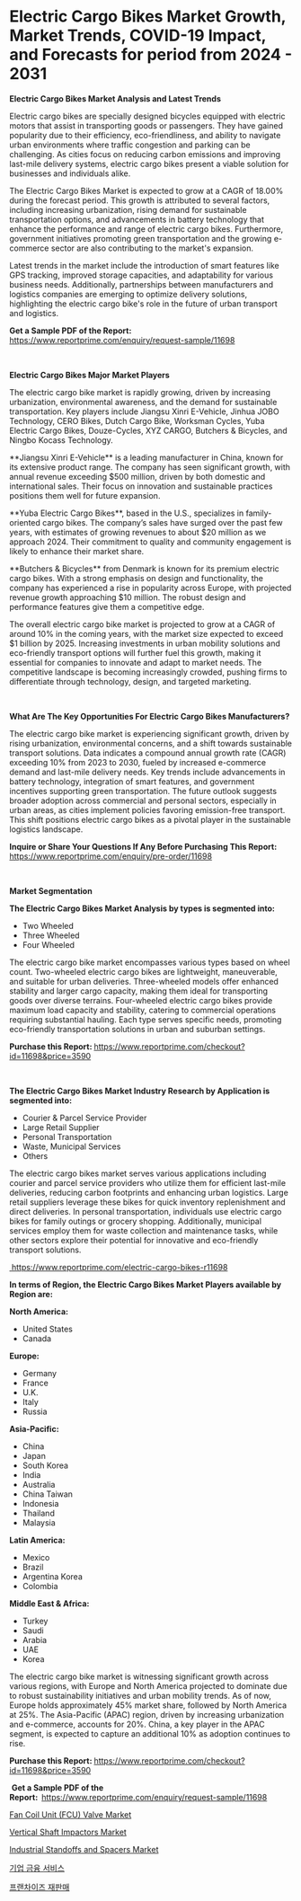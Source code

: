 <p><h1>Electric Cargo Bikes Market Growth, Market Trends, COVID-19 Impact, and Forecasts for period from 2024 - 2031</h1></p><p><strong>Electric Cargo Bikes Market Analysis and Latest Trends</strong></p>
<p><p>Electric cargo bikes are specially designed bicycles equipped with electric motors that assist in transporting goods or passengers. They have gained popularity due to their efficiency, eco-friendliness, and ability to navigate urban environments where traffic congestion and parking can be challenging. As cities focus on reducing carbon emissions and improving last-mile delivery systems, electric cargo bikes present a viable solution for businesses and individuals alike.</p><p>The Electric Cargo Bikes Market is expected to grow at a CAGR of 18.00% during the forecast period. This growth is attributed to several factors, including increasing urbanization, rising demand for sustainable transportation options, and advancements in battery technology that enhance the performance and range of electric cargo bikes. Furthermore, government initiatives promoting green transportation and the growing e-commerce sector are also contributing to the market's expansion. </p><p>Latest trends in the market include the introduction of smart features like GPS tracking, improved storage capacities, and adaptability for various business needs. Additionally, partnerships between manufacturers and logistics companies are emerging to optimize delivery solutions, highlighting the electric cargo bike's role in the future of urban transport and logistics.</p></p>
<p><strong>Get a Sample PDF of the Report:&nbsp;</strong> <a href="https://www.reportprime.com/enquiry/request-sample/11698">https://www.reportprime.com/enquiry/request-sample/11698</a></p>
<p>&nbsp;</p>
<p><strong>Electric Cargo Bikes Major Market Players</strong></p>
<p><p>The electric cargo bike market is rapidly growing, driven by increasing urbanization, environmental awareness, and the demand for sustainable transportation. Key players include Jiangsu Xinri E-Vehicle, Jinhua JOBO Technology, CERO Bikes, Dutch Cargo Bike, Worksman Cycles, Yuba Electric Cargo Bikes, Douze-Cycles, XYZ CARGO, Butchers & Bicycles, and Ningbo Kocass Technology.</p><p>**Jiangsu Xinri E-Vehicle** is a leading manufacturer in China, known for its extensive product range. The company has seen significant growth, with annual revenue exceeding $500 million, driven by both domestic and international sales. Their focus on innovation and sustainable practices positions them well for future expansion.</p><p>**Yuba Electric Cargo Bikes**, based in the U.S., specializes in family-oriented cargo bikes. The company’s sales have surged over the past few years, with estimates of growing revenues to about $20 million as we approach 2024. Their commitment to quality and community engagement is likely to enhance their market share.</p><p>**Butchers & Bicycles** from Denmark is known for its premium electric cargo bikes. With a strong emphasis on design and functionality, the company has experienced a rise in popularity across Europe, with projected revenue growth approaching $10 million. The robust design and performance features give them a competitive edge.</p><p>The overall electric cargo bike market is projected to grow at a CAGR of around 10% in the coming years, with the market size expected to exceed $1 billion by 2025. Increasing investments in urban mobility solutions and eco-friendly transport options will further fuel this growth, making it essential for companies to innovate and adapt to market needs. The competitive landscape is becoming increasingly crowded, pushing firms to differentiate through technology, design, and targeted marketing.</p></p>
<p>&nbsp;</p>
<p><strong>What Are The Key Opportunities For Electric Cargo Bikes Manufacturers?</strong></p>
<p><p>The electric cargo bike market is experiencing significant growth, driven by rising urbanization, environmental concerns, and a shift towards sustainable transport solutions. Data indicates a compound annual growth rate (CAGR) exceeding 10% from 2023 to 2030, fueled by increased e-commerce demand and last-mile delivery needs. Key trends include advancements in battery technology, integration of smart features, and government incentives supporting green transportation. The future outlook suggests broader adoption across commercial and personal sectors, especially in urban areas, as cities implement policies favoring emission-free transport. This shift positions electric cargo bikes as a pivotal player in the sustainable logistics landscape.</p></p>
<p><strong>Inquire or Share Your Questions If Any Before Purchasing This Report:</strong> <a href="https://www.reportprime.com/enquiry/pre-order/11698">https://www.reportprime.com/enquiry/pre-order/11698</a></p>
<p>&nbsp;</p>
<p><strong>Market Segmentation</strong></p>
<p><strong>The Electric Cargo Bikes Market Analysis by types is segmented into:</strong></p>
<p><ul><li>Two Wheeled</li><li>Three Wheeled</li><li>Four Wheeled</li></ul></p>
<p><p>The electric cargo bike market encompasses various types based on wheel count. Two-wheeled electric cargo bikes are lightweight, maneuverable, and suitable for urban deliveries. Three-wheeled models offer enhanced stability and larger cargo capacity, making them ideal for transporting goods over diverse terrains. Four-wheeled electric cargo bikes provide maximum load capacity and stability, catering to commercial operations requiring substantial hauling. Each type serves specific needs, promoting eco-friendly transportation solutions in urban and suburban settings.</p></p>
<p><strong>Purchase this Report:&nbsp;</strong><a href="https://www.reportprime.com/checkout?id=11698&price=3590">https://www.reportprime.com/checkout?id=11698&price=3590</a></p>
<p>&nbsp;</p>
<p><strong>The Electric Cargo Bikes Market Industry Research by Application is segmented into:</strong></p>
<p><ul><li>Courier & Parcel Service Provider</li><li>Large Retail Supplier</li><li>Personal Transportation</li><li>Waste, Municipal Services</li><li>Others</li></ul></p>
<p><p>The electric cargo bikes market serves various applications including courier and parcel service providers who utilize them for efficient last-mile deliveries, reducing carbon footprints and enhancing urban logistics. Large retail suppliers leverage these bikes for quick inventory replenishment and direct deliveries. In personal transportation, individuals use electric cargo bikes for family outings or grocery shopping. Additionally, municipal services employ them for waste collection and maintenance tasks, while other sectors explore their potential for innovative and eco-friendly transport solutions.</p></p>
<p><a href="https://www.reportprime.com/electric-cargo-bikes-r11698">&nbsp;https://www.reportprime.com/electric-cargo-bikes-r11698</a></p>
<p><strong>In terms of Region, the Electric Cargo Bikes Market Players available by Region are:</strong></p>
<p>
    <p> <strong> North America: </strong>
        <ul>
            <li>United States</li>
            <li>Canada</li>
        </ul>
        </p> 
    <p> <strong> Europe: </strong>
        <ul>
            <li>Germany</li>
            <li>France</li>
            <li>U.K.</li>
            <li>Italy</li>
            <li>Russia</li>
        </ul>
        </p> 
    <p> <strong> Asia-Pacific: </strong>
        <ul>
            <li>China</li>
            <li>Japan</li>
            <li>South Korea</li>
            <li>India</li>
            <li>Australia</li>
            <li>China Taiwan</li>
            <li>Indonesia</li>
            <li>Thailand</li>
            <li>Malaysia</li>
        </ul>
        </p> 
    <p> <strong> Latin America: </strong>
        <ul>
            <li>Mexico</li>
            <li>Brazil</li>
            <li>Argentina Korea</li>
            <li>Colombia</li>
        </ul>
        </p> 
    <p> <strong> Middle East & Africa: </strong>
        <ul>
            <li>Turkey</li>
            <li>Saudi</li>
            <li>Arabia</li>
            <li>UAE</li>
            <li>Korea</li>
        </ul>
    </p>
    </p>
<p><p>The electric cargo bike market is witnessing significant growth across various regions, with Europe and North America projected to dominate due to robust sustainability initiatives and urban mobility trends. As of now, Europe holds approximately 45% market share, followed by North America at 25%. The Asia-Pacific (APAC) region, driven by increasing urbanization and e-commerce, accounts for 20%. China, a key player in the APAC segment, is expected to capture an additional 10% as adoption continues to rise.</p></p>
<p><strong>Purchase this Report: </strong><a href="https://www.reportprime.com/checkout?id=11698&price=3590">https://www.reportprime.com/checkout?id=11698&price=3590</a></p>
<p>&nbsp;<strong>Get a Sample PDF of the Report:&nbsp;&nbsp;</strong><a href="https://www.reportprime.com/enquiry/request-sample/11698">https://www.reportprime.com/enquiry/request-sample/11698</a></p>
<p><strong></strong></p>
<p><p><a href="https://issuu.com/reportprime-2/docs/fan-coil-unit-fcu-valve-market-size_a767eff5b6dc9b">Fan Coil Unit (FCU) Valve Market</a></p><p><a href="https://medium.com/@thadnader_5170/global-vertical-shaft-impactors-market-focus-on-product-type-55-75-kw-75-100-kw-above-100kw-4241f3fdc235">Vertical Shaft Impactors Market</a></p><p><a href="https://issuu.com/reportprime-2/docs/industrial-standoffs-and-spacers-ma_34e2ec640c3b3d">Industrial Standoffs and Spacers Market</a></p><p><a href="https://medium.com/@zolajenkins98/%EA%B8%B0%EC%97%85-%EA%B8%88%EC%9C%B5-%EC%84%9C%EB%B9%84%EC%8A%A4-%EC%8B%9C%EC%9E%A5-%EA%B7%9C%EB%AA%A8-%EC%84%B1%EC%9E%A5-%EB%B0%8F-%EC%82%B0%EC%97%85-%EB%B6%84%EC%84%9D-%EC%8B%9C%EC%9E%A5-%EC%84%B8%EB%B6%84%ED%99%94-%EB%B0%8F-%EC%A7%80%EC%97%AD-%ED%86%B5%EC%B0%B0%EB%A0%A5-%ED%8F%AC%ED%95%A8-%EB%B0%8F-2031%EB%85%84%EA%B9%8C%EC%A7%80%EC%9D%98-%EC%98%88%EC%B8%A1-2070893f300d">기업 금융 서비스</a></p><p><a href="https://medium.com/@zolajenkins98/%ED%94%84%EB%9E%9C%EC%B0%A8%EC%9D%B4%EC%A6%88-%EC%9E%AC%ED%8C%90%EB%A7%A4-%EC%8B%9C%EC%9E%A5-%ED%98%81%EB%AA%85-2024-2031-%EB%8B%A4%EC%9D%8C-10%EB%85%84%EC%9D%84-%ED%98%95%EC%84%B1%ED%95%98%EB%8A%94-%EC%8B%9C%EC%9E%A5-%EB%8F%99%ED%96%A5-a79e59b9ccf8">프랜차이즈 재판매</a></p></p>